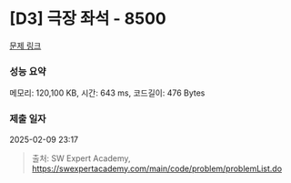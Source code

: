 # [D3] 극장 좌석 - 8500 

[문제 링크](https://swexpertacademy.com/main/code/problem/problemDetail.do?contestProbId=AWz5yIfq74QDFARQ) 

### 성능 요약

메모리: 120,100 KB, 시간: 643 ms, 코드길이: 476 Bytes

### 제출 일자

2025-02-09 23:17



> 출처: SW Expert Academy, https://swexpertacademy.com/main/code/problem/problemList.do